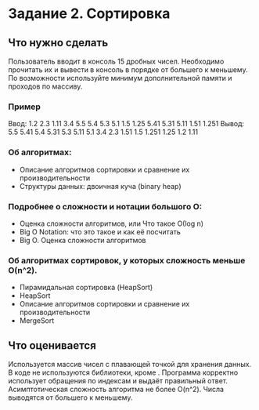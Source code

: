 # Задание 2. Сортировка

## Что нужно сделать
Пользователь вводит в консоль 15 дробных чисел. 
Необходимо прочитать их и вывести в консоль в порядке от большего к меньшему. 
По возможности используйте минимум дополнительной памяти и проходов по массиву.

### Пример

Ввод: 1.2 2.3 1.11 3.4 5.5 5.4 5.3 5.1 1.5 1.25 5.41 5.31 5.11 1.51 1.251
Вывод: 5.5 5.41 5.4 5.31 5.3 5.11 5.1 3.4 2.3 1.51 1.5 1.251 1.25 1.2 1.11

### Об алгоритмах:

* Описание алгоритмов сортировки и сравнение их производительности
* Структуры данных: двоичная куча (binary heap)

### Подробнее о сложности и нотации большого O:

* Оценка сложности алгоритмов, или Что такое О(log n)
* Big O Notation: что это такое и как её посчитать
* Big O. Оценка сложности алгоритмов

### Об алгоритмах сортировок, у которых сложность меньше O(n^2).

* Пирамидальная сортировка (HeapSort)
* HeapSort
* Описание алгоритмов сортировки и сравнение их производительности
* MergeSort

## Что оценивается

Используется массив чисел с плавающей точкой для хранения данных.
В коде не используются библиотеки, кроме <iostream>.
Программа корректно использует обращения по индексам и выдаёт правильный ответ.
Асимптотическая сложность алгоритма не более O(n^2).
Числа выводятся от большего к меньшему.